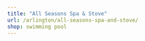 ```yaml
---
title: "All Seasons Spa & Stove"
url: /arlington/all-seasons-spa-and-stove/
shop: swimming pool
---
```

